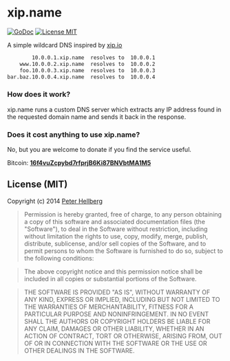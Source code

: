 xip.name
========

[![GoDoc](https://img.shields.io/badge/godoc-reference-blue.svg?style=flat)](https://godoc.org/github.com/peterhellberg/xip.name)
[![License MIT](https://img.shields.io/badge/license-MIT-lightgrey.svg?style=flat)](https://github.com/peterhellberg/xip.name#license-mit)

A simple wildcard DNS inspired by [xip.io](http://xip.io/)

```bash
        10.0.0.1.xip.name  resolves to  10.0.0.1
    www.10.0.0.2.xip.name  resolves to  10.0.0.2
    foo.10.0.0.3.xip.name  resolves to  10.0.0.3
bar.baz.10.0.0.4.xip.name  resolves to  10.0.0.4
```

### How does it work?

xip.name runs a custom DNS server which extracts any IP address found
in the requested domain name and sends it back in the response.


### Does it cost anything to use xip.name?

No, but you are welcome to donate if you find the service useful.

Bitcoin: **[16f4vuZcpybd7rfprjB6Ki87BNVbtMA1M5](https://blockchain.info/address/16f4vuZcpybd7rfprjB6Ki87BNVbtMA1M5)**

## License (MIT)

Copyright (c) 2014 [Peter Hellberg](http://c7.se/)

> Permission is hereby granted, free of charge, to any person obtaining
> a copy of this software and associated documentation files (the
> "Software"), to deal in the Software without restriction, including
> without limitation the rights to use, copy, modify, merge, publish,
> distribute, sublicense, and/or sell copies of the Software, and to
> permit persons to whom the Software is furnished to do so, subject to
> the following conditions:

> The above copyright notice and this permission notice shall be
> included in all copies or substantial portions of the Software.

> THE SOFTWARE IS PROVIDED "AS IS", WITHOUT WARRANTY OF ANY KIND,
> EXPRESS OR IMPLIED, INCLUDING BUT NOT LIMITED TO THE WARRANTIES OF
> MERCHANTABILITY, FITNESS FOR A PARTICULAR PURPOSE AND
> NONINFRINGEMENT. IN NO EVENT SHALL THE AUTHORS OR COPYRIGHT HOLDERS BE
> LIABLE FOR ANY CLAIM, DAMAGES OR OTHER LIABILITY, WHETHER IN AN ACTION
> OF CONTRACT, TORT OR OTHERWISE, ARISING FROM, OUT OF OR IN CONNECTION
> WITH THE SOFTWARE OR THE USE OR OTHER DEALINGS IN THE SOFTWARE.
